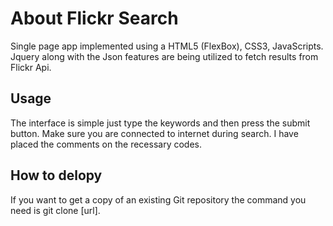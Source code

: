 # About Flickr Search 

Single page app implemented using a HTML5 (FlexBox), CSS3, JavaScripts. Jquery along 
with the Json features are being utilized to fetch results from Flickr Api. 

## Usage

The interface is simple just type the keywords and then press the submit button. Make sure you are connected 
to internet during search. I have placed the comments on the recessary codes. 

## How to delopy

If you want to get a copy of an existing Git repository the command you need is git clone [url]. 
